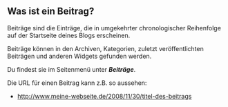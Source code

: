 ## Was ist ein Beitrag?

Beiträge sind die Einträge, die in umgekehrter chronologischer Reihenfolge auf der Startseite deines Blogs erscheinen.

Beiträge können in den Archiven, Kategorien, zuletzt veröffentlichten Beiträgen und anderen Widgets gefunden werden.

Du findest sie im Seitenmenü unter _**Beiträge**_.

Die URL für einen Beitrag kann z.B. so aussehen:

  * http://www.meine-webseite.de/2008/11/30/titel-des-beitrags
